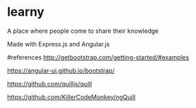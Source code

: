 # learny
A place where people come to share their knowledge

Made with Express.js and Angular.js

#references
http://getbootstrap.com/getting-started/#examples

https://angular-ui.github.io/bootstrap/

https://github.com/quilljs/quill

https://github.com/KillerCodeMonkey/ngQuill
